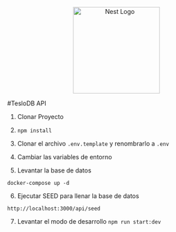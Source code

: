 <p align="center">
  <a href="http://nestjs.com/" target="blank"><img src="https://nestjs.com/img/logo-small.svg" width="200" alt="Nest Logo" /></a>
</p>

#TesloDB API

1. Clonar Proyecto
2. `npm install`
3. Clonar el archivo `.env.template` y renombrarlo a `.env`
4. Cambiar las variables de entorno

5. Levantar la base de datos

```
docker-compose up -d
```

6. Ejecutar SEED para llenar la base de datos

```
http://localhost:3000/api/seed
```

7. Levantar el modo de desarrollo
   `npm run start:dev `
